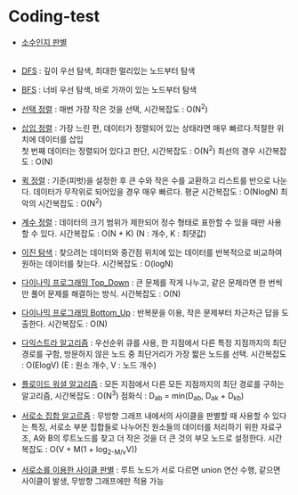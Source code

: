 # Coding-test
* [소수인지 판별](./1.java) <br><br>
* [DFS](./dfs.java) : 깊이 우선 탐색, 최대한 멀리있는 노드부터 탐색 <br>

* [BFS](./bfs.java) : 너비 우선 탐색, 바로 가까이 있는 노드부터 탐색<br>

* [선택 정렬](./Select_sort.java) : 매번 가장 작은 것을 선택, 시간복잡도 : O(N<sup>2</sup>)<br>

* [삽입 정렬](./Insert_sort.java) : 가장 느린 편, 데이터가 정렬되어 있는 상태라면 매우 빠르다.적절한 위치에 데이터를 삽입<br> 첫 번째 데이터는 정렬되어 있다고 판단, 시간복잡도 : O(N<sup>2</sup>) 최선의 경우 시간복잡도 : O(N)

* [퀵 정렬](./Quick_sort.java) : 기준(피벗)을 설정한 후 큰 수와 작은 수를 교환하고 리스트를 반으로 나눈다. 데이터가 무작위로 되어있을 경우 매우 빠르다. 평균 시간복잡도 : O(NlogN) 최악의 시간복잡도 : O(N<sup>2</sup>)

* [계수 정렬](./Count_sort.java) : 데이터의 크기 범위가 제한되어 정수 형태로 표한할 수 있을 때만 사용할 수 있다. 시간복잡도 : O(N + K) (N : 개수, K : 최댓값)

* [이진 탐색](./Binary_search.java) : 찾으려는 데이터와 중간점 위치에 있는 데이터를 반복적으로 비교하여 원하는 데이터를 찾는다. 시간복잡도 : O(logN)

* [다이나믹 프로그래밍 Top_Down](./Dinamic_ttb.java) : 큰 문제를 작게 나누고, 같은 문제라면 한 번씩만 풀어 문제를 해결하는 방식. 시간복잡도 : O(N) <br>
* [다이나믹 프로그래밍 Bottom_Up](./Dinamic_btt.java) : 반복문을 이용, 작은 문제부터 차근차근 답을 도출한다. 시간복잡도 : O(N)

* [다익스트라 알고리즘](./Dijkstra.java) : 우선순위 큐를 사용, 한 지점에서 다른 특정 지점까지의 최단 경로를 구함, 방문하지 않은 노드 중 최단거리가 가장 짧은 노드를 선택. 시간복잡도 : O(ElogV) (E : 원소 개수, V : 노드 개수)

* [플로이드 워셜 알고리즘](./Floyd_warshall.java) : 모든 지점에서 다른 모든 지점까지의 최단 경로를 구하는 알고리즘, 시간복잡도 : O(N<sup>3</sup>) 점화식 : D<sub>ab</sub> = min(D<sub>ab</sub>, D<sub>ak</sub> + D<sub>kb</sub>)

* [서로소 집합 알고르즘](./Disjoint_set.java) : 무방향 그래프 내에서의 사이클을 판별할 때 사용할 수 있다는 특징, 서로소 부분 집합들로 나누어진 원소들의 데이터를 처리하기 위한 자료구조, A와 B의 루트노드를 찾고 더 작은 것을 더 큰 것의 부모 노드로 설정한다. 시간복잡도 : O(V + M(1 + log<sub>2-M/v</sub>V))
* [서로소를 이용한 사이클 판별](./Cycle.java) : 루트 노드가 서로 다르면 union 연산 수행, 같으면 사이클이 발생, 무방향 그래프에만 적용 가능
